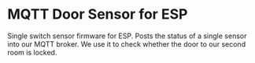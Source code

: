# MQTT Door Sensor for ESP

Single switch sensor firmware for ESP. Posts the status of a single sensor into our MQTT broker. We use it to check whether the door to our second room is locked.
